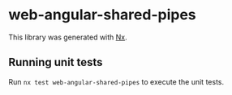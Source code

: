 # web-angular-shared-pipes

This library was generated with [Nx](https://nx.dev).

## Running unit tests

Run `nx test web-angular-shared-pipes` to execute the unit tests.
